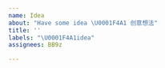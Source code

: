 ```yaml
---
name: Idea
about: "Have some idea \U0001F4A1 创意想法"
title: ''
labels: "\U0001F4A1idea"
assignees: BB9z

---
```

